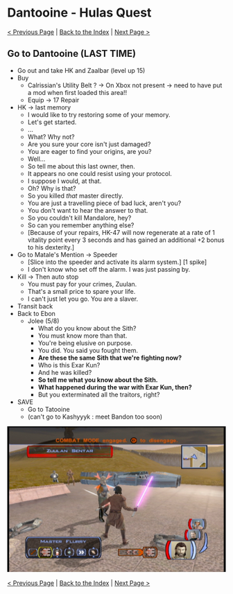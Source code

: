 
# Dantooine - Hulas Quest

[< Previous Page](064_Manaan.md)
| [Back to the Index](./000_Index.md)
| [Next Page >](066_Tatooine.md)


## Go to Dantooine (LAST TIME)

- Go out and take HK and Zaalbar (level up 15)
- Buy
    - Calrissian's Utility Belt ? -> On Xbox not present -> need to have put a mod when first loaded this area!!
    - Equip -> 17 Repair
- HK -> last memory
    - I would like to try restoring some of your memory.
    - Let's get started.
    - ...
    - What? Why not?
    - Are you sure your core isn't just damaged?
    - You are eager to find your origins, are you?
    - Well…
    - So tell me about this last owner, then.
    - It appears no one could resist using your protocol.
    - I suppose I would, at that.
    - Oh? Why is that?
    - So you killed *that* master directly.
    - You are just a travelling piece of bad luck, aren't you?
    - You don't want to hear the answer to that.
    - So you couldn't kill Mandalore, hey?
    - So can you remember anything else?
    - [Because of your repairs, HK-47 will now regenerate at a rate of 1 vitality point every 3 seconds and has gained an additional +2 bonus to his dexterity.]
- Go to Matale's Mention -> Speeder
    - [Slice into the speeder and activate its alarm system.] [1 spike]
    - I don't know who set off the alarm. I was just passing by.
- Kill -> Then auto stop
    - You must pay for your crimes, Zuulan.
    - That's a small price to spare your life.
    - I can't just let you go. You are a slaver.
- Transit back
- Back to Ebon
  - Jolee (5/8)
    - What do you know about the Sith?
    - You must know more than that.
    - You're being elusive on purpose.
    - You did. You said you fought them.
    - **Are these the same Sith that we're fighting now?**
    - Who is this Exar Kun?
    - And he was killed?
    - **So tell me what you know about the Sith.**
    - **What happened during the war with Exar Kun, then?**
    - But you exterminated all the traitors, right?
- SAVE
  - Go to Tatooine
  - (can't go to Kashyyyk : meet Bandon too soon)

![KOTOR Guide-19](../resources/images/screenshots/KOTOR%20Guide-19.png)

[< Previous Page](064_Manaan.md)
| [Back to the Index](./000_Index.md)
| [Next Page >](066_Tatooine.md)


